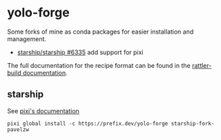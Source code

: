 # yolo-forge

Some forks of mine as conda packages for easier installation and management.

- [starship/starship #6335](https://github.com/starship/starship/pull/6335) add support for pixi

The full documentation for the recipe format can be found in the [rattler-build documentation](https://rattler.build/latest/reference/recipe_file).

## starship

See [pixi's documentation](https://pixi.sh/dev/integration/third_party/starship)

```
pixi global install -c https://prefix.dev/yolo-forge starship-fork-pavelzw
```
